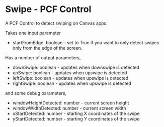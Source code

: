 # Swipe - PCF Control
A  PCF Control to detect swiping on Canvas apps.

Takes one input parameter
* startFromEdge: boolean - set to True if you want to only detect swipes only from the edge of the screen.

Has a number of output parameters, 
* downSwipe: boolean - updates when downswipe is detected
* upSwipe: boolean - updates when upswipe is detected
* leftSwipe: boolean - updates when upswipe is detected
* rightSwipe: boolean - updates when upswipe is detected
      
and some debug parameters,      
* windowHeightDetected: number - current screen height
* windowWidthDetected: number - current screen width
* xStartDetected: number - starting X coordinates of the swipe
* yStartDetected: number - starting Y coordinates of the swipe
      
      
